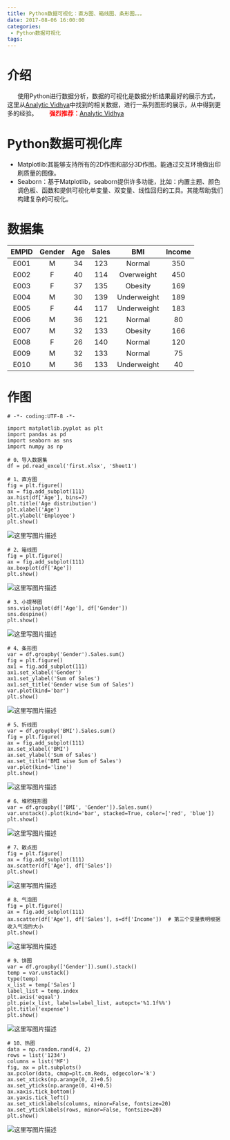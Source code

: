 ```yaml
---
title: Python数据可视化：直方图、箱线图、条形图。。。
date: 2017-08-06 16:00:00 
categories:
 - Python数据可视化
tags:
---
```


# 介绍

&#160;&#160;&#160;&#160;&#160;&#160;使用Python进行数据分析，数据的可视化是数据分析结果最好的展示方式，这里从[Analytic Vidhya](https://www.analyticsvidhya.com)中找到的相关数据，进行一系列图形的展示，从中得到更多的经验。
&#160;&#160;&#160;&#160;&#160;&#160;<font color='red'>**强烈推荐：**</font>[Analytic Vidhya](https://www.analyticsvidhya.com)

# Python数据可视化库

 - Matplotlib:其能够支持所有的2D作图和部分3D作图。能通过交互环境做出印刷质量的图像。
 - Seaborn：基于Matplotlib，seaborn提供许多功能，比如：内置主题、颜色调色板、函数和提供可视化单变量、双变量、线性回归的工具。其能帮助我们构建复杂的可视化。

# 数据集

| EMPID | Gender | Age  | Sales |     BMI     | Income |
| :---: | :----: | :--: | :---: | :---------: | :----: |
| E001  |   M    |  34  |  123  |   Normal    |  350   |
| E002  |   F    |  40  |  114  | Overweight  |  450   |
| E003  |   F    |  37  |  135  |   Obesity   |  169   |
| E004  |   M    |  30  |  139  | Underweight |  189   |
| E005  |   F    |  44  |  117  | Underweight |  183   |
| E006  |   M    |  36  |  121  |   Normal    |   80   |
| E007  |   M    |  32  |  133  |   Obesity   |  166   |
| E008  |   F    |  26  |  140  |   Normal    |  120   |
| E009  |   M    |  32  |  133  |   Normal    |   75   |
| E010  |   M    |  36  |  133  | Underweight |   40   |

# 作图

```
# -*- coding:UTF-8 -*-

import matplotlib.pyplot as plt
import pandas as pd
import seaborn as sns
import numpy as np

# 0、导入数据集
df = pd.read_excel('first.xlsx', 'Sheet1')
```
```
# 1、直方图
fig = plt.figure()
ax = fig.add_subplot(111)
ax.hist(df['Age'], bins=7)
plt.title('Age distribution')
plt.xlabel('Age')
plt.ylabel('Employee')
plt.show()
```
![这里写图片描述](http://img.blog.csdn.net/20161026213902892)
```
# 2、箱线图  
fig = plt.figure()
ax = fig.add_subplot(111)
ax.boxplot(df['Age'])
plt.show()
```
![这里写图片描述](http://img.blog.csdn.net/20161026213922018)

```
# 3、小提琴图
sns.violinplot(df['Age'], df['Gender'])
sns.despine()
plt.show()
```
![这里写图片描述](http://img.blog.csdn.net/20161026213935127)
```
# 4、条形图
var = df.groupby('Gender').Sales.sum()
fig = plt.figure()
ax1 = fig.add_subplot(111)
ax1.set_xlabel('Gender')
ax1.set_ylabel('Sum of Sales')
ax1.set_title('Gender wise Sum of Sales')
var.plot(kind='bar')
plt.show()
```
![这里写图片描述](http://img.blog.csdn.net/20161026213946909)
```
# 5、折线图
var = df.groupby('BMI').Sales.sum()
fig = plt.figure()
ax = fig.add_subplot(111)
ax.set_xlabel('BMI')
ax.set_ylabel('Sum of Sales')
ax.set_title('BMI wise Sum of Sales')
var.plot(kind='line')
plt.show()
```
![这里写图片描述](http://img.blog.csdn.net/20161026213958112)
```
# 6、堆积柱形图
var = df.groupby(['BMI', 'Gender']).Sales.sum()
var.unstack().plot(kind='bar', stacked=True, color=['red', 'blue'])
plt.show()
```
![这里写图片描述](http://img.blog.csdn.net/20161026214009706)
```
# 7、散点图
fig = plt.figure()
ax = fig.add_subplot(111)
ax.scatter(df['Age'], df['Sales'])
plt.show()
```
![这里写图片描述](http://img.blog.csdn.net/20161026214020753)
```
# 8、气泡图
fig = plt.figure()
ax = fig.add_subplot(111)
ax.scatter(df['Age'], df['Sales'], s=df['Income'])  # 第三个变量表明根据收入气泡的大小
plt.show()
```
![这里写图片描述](http://img.blog.csdn.net/20161026214031363)
```
# 9、饼图
var = df.groupby(['Gender']).sum().stack()
temp = var.unstack()
type(temp)
x_list = temp['Sales']
label_list = temp.index
plt.axis('equal')
plt.pie(x_list, labels=label_list, autopct='%1.1f%%')
plt.title('expense')
plt.show()
```
![这里写图片描述](http://img.blog.csdn.net/20161026214041284)
```
# 10、热图
data = np.random.rand(4, 2)
rows = list('1234')
columns = list('MF')
fig, ax = plt.subplots()
ax.pcolor(data, cmap=plt.cm.Reds, edgecolor='k')
ax.set_xticks(np.arange(0, 2)+0.5)
ax.set_yticks(np.arange(0, 4)+0.5)
ax.xaxis.tick_bottom()
ax.yaxis.tick_left()
ax.set_xticklabels(columns, minor=False, fontsize=20)
ax.set_yticklabels(rows, minor=False, fontsize=20)
plt.show()
```
![这里写图片描述](http://img.blog.csdn.net/20161026214054520)